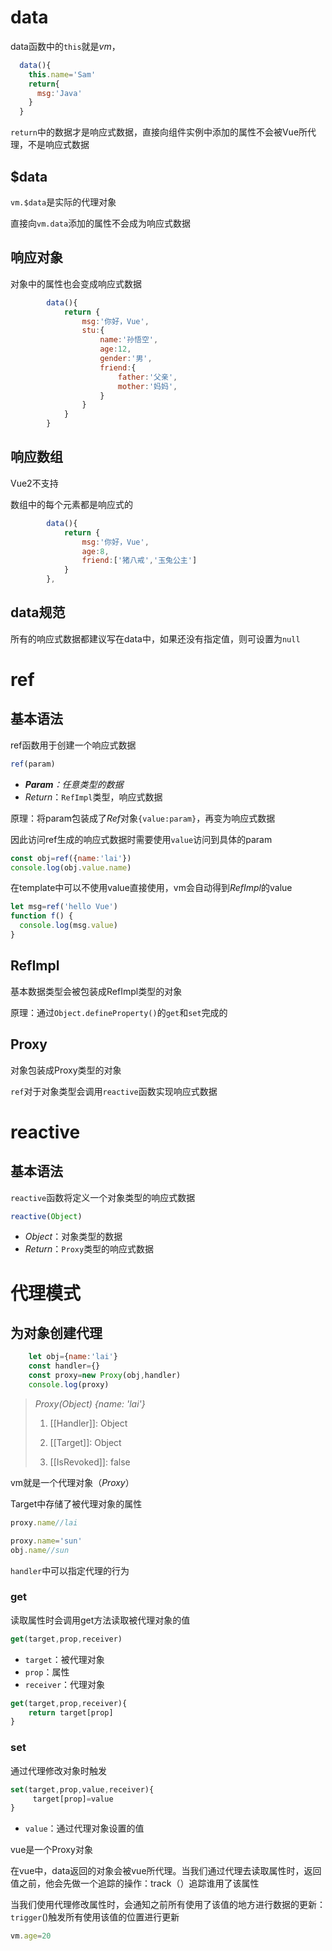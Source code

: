 # data

data函数中的`this`就是*vm*，

```js
  data(){
    this.name='Sam'
    return{
      msg:'Java'
    }
  }
```

`return`中的数据才是响应式数据，直接向组件实例中添加的属性不会被Vue所代理，不是响应式数据

## $data

`vm.$data`是实际的代理对象

直接向`vm.data`添加的属性不会成为响应式数据

## 响应对象

对象中的属性也会变成响应式数据

```js
        data(){
            return {
                msg:'你好，Vue',
                stu:{
                    name:'孙悟空',
                    age:12,
                    gender:'男',
                    friend:{
                        father:'父亲',
                        mother:'妈妈',
                    }
                }
            }
        }
```

## 响应数组

Vue2不支持

数组中的每个元素都是响应式的

```js
        data(){
            return {
                msg:'你好，Vue',
                age:8,
                friend:['猪八戒','玉兔公主']
            }
        },
```



## data规范

所有的响应式数据都建议写在data中，如果还没有指定值，则可设置为`null`

# ref



## 基本语法

ref函数用于创建一个响应式数据

```js
ref(param)
```

- ***Param**：任意类型的数据*
- *Return*：`RefImpl`类型，响应式数据

原理：将param包装成了*Ref*对象`{value:param}`，再变为响应式数据

因此访问ref生成的响应式数据时需要使用`value`访问到具体的param

```js
const obj=ref({name:'lai'})
console.log(obj.value.name)
```

在template中可以不使用value直接使用，vm会自动得到*RefImpl*的value

```js
let msg=ref('hello Vue')
function f() {
  console.log(msg.value)
}
```

## RefImpl

基本数据类型会被包装成RefImpl类型的对象

原理：通过`Object.defineProperty()`的`get`和`set`完成的

## Proxy

对象包装成Proxy类型的对象

`ref`对于对象类型会调用`reactive`函数实现响应式数据



# reactive

## 基本语法

`reactive`函数将定义一个对象类型的响应式数据

```js
reactive(Object)
```

- *Object*：对象类型的数据
- *Return*：`Proxy`类型的响应式数据







# 代理模式

## 为对象创建代理

```js
    let obj={name:'lai'}
    const handler={}
    const proxy=new Proxy(obj,handler)
    console.log(proxy)
```

> *Proxy(Object) {name: 'lai'}*
>
> 1. [[Handler]]: Object
>
> 2. [[Target]]: Object
>
> 3. [[IsRevoked]]: false

vm就是一个代理对象（*Proxy*）

Target中存储了被代理对象的属性

```js
proxy.name//lai
```

```js
proxy.name='sun'
obj.name//sun
```

`handler`中可以指定代理的行为

### get

读取属性时会调用get方法读取被代理对象的值

```js
get(target,prop,receiver)
```

- `target`：被代理对象
- `prop`：属性
- `receiver`：代理对象

```js
get(target,prop,receiver){
    return target[prop]
}
```

### set

通过代理修改对象时触发

```js
set(target,prop,value,receiver){
     target[prop]=value
}
```

- `value`：通过代理对象设置的值



vue是一个Proxy对象

在vue中，data返回的对象会被vue所代理。当我们通过代理去读取属性时，返回值之前，他会先做一个追踪的操作：track（）追踪谁用了该属性

当我们使用代理修改属性时，会通知之前所有使用了该值的地方进行数据的更新：`trigger`()触发所有使用该值的位置进行更新

```js
vm.age=20
```
